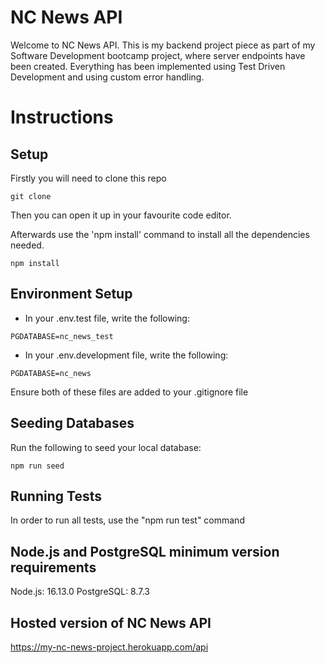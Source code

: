 # NC News API #

Welcome to NC News API. This is my backend project piece as part of my Software Development bootcamp project, where server endpoints have been created. Everything has been implemented using Test Driven Development and using custom error handling.

# Instructions #

## Setup ##

Firstly you will need to clone this repo 

```
git clone 
```


Then you can open it up in your favourite code editor. 

Afterwards use the 'npm install' command to install all the dependencies needed.

```
npm install
```


## Environment Setup ##

* In your .env.test file, write the following: 

 ``
 PGDATABASE=nc_news_test
 ``
* In your .env.development file, write the following:

 ``
 PGDATABASE=nc_news
 ``

Ensure both of these files are added to your .gitignore file



## Seeding Databases ##

Run the following to seed your local database:

``
npm run seed
``


## Running Tests ##

In order to run all tests, use the "npm run test" command


## Node.js and PostgreSQL minimum version requirements ##

Node.js: 16.13.0
PostgreSQL: 8.7.3


## Hosted version of NC News API ##

https://my-nc-news-project.herokuapp.com/api

